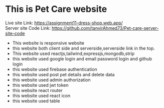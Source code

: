 # This is Pet Care website

Live site Link: https://assignment11-dress-shop.web.app/
<br>
Server site Code Link: https://github.com/tanvirAhmed73/Pet-care-server-site-code

- This website is responsive website
- this website both client side and serverside,serverside link in the top.
- This website used reactjs,tailwind,expressjs,mongodb,strip
- this website used google login and email password login and github login
- this website used firebase authentication
- this website used post pet details and delete data
- this website used admin authorization
- this website used jwt token
- this website react router
- this website used react icon
- this website used table
